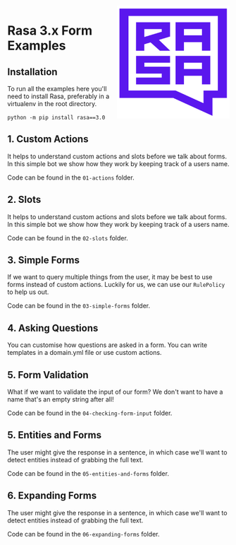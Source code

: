 <img src="square-logo.svg" width=255 height=255 align="right">

#  Rasa 3.x Form Examples

## Installation 

To run all the examples here you'll need to install Rasa, preferably in a virtualenv in the root directory. 

```
python -m pip install rasa==3.0
```

## 1. Custom Actions

It helps to understand custom actions and slots before we talk about forms. In this simple bot we show how they work by keeping track of a users name. 

Code can be found in the `01-actions` folder.

## 2. Slots 

It helps to understand custom actions and slots before we talk about forms. In this simple bot we show how they work by keeping track of a users name. 

Code can be found in the `02-slots` folder.

## 3. Simple Forms

If we want to query multiple things from the user, it may be best to use forms instead of custom actions. Luckily for us, we can use our `RulePolicy` to help us out.

Code can be found in the `03-simple-forms` folder. 

## 4. Asking Questions 

You can customise how questions are asked in a form. You can write templates in a domain.yml file or use custom actions.

## 5. Form Validation 

What if we want to validate the input of our form? We don't want to have a name that's an empty string after all! 

Code can be found in the `04-checking-form-input` folder.

## 5. Entities and Forms

The user might give the response in a sentence, in which case we'll want to detect entities instead of grabbing the full text.

Code can be found in the `05-entities-and-forms` folder.

## 6. Expanding Forms

The user might give the response in a sentence, in which case we'll want to detect entities instead of grabbing the full text.

Code can be found in the `06-expanding-forms` folder.
